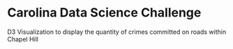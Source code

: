 # Carolina Data Science Challenge

D3 Visualization to display the quantity of crimes committed on roads within Chapel Hill
